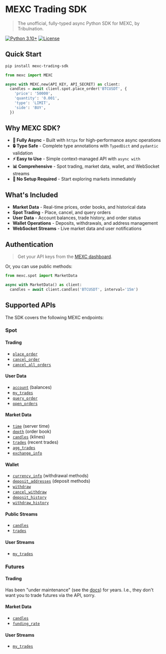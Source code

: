 # MEXC Trading SDK

> The unofficial, fully-typed async Python SDK for MEXC, by Tribulnation.

[![Python 3.10+](https://img.shields.io/badge/python-3.10+-blue.svg)](https://www.python.org/downloads/)
[![License](https://img.shields.io/badge/license-MIT-green.svg)](LICENSE)

## Quick Start

```bash
pip install mexc-trading-sdk
```

```python
from mexc import MEXC

async with MEXC.new(API_KEY, API_SECRET) as client:
  candles = await client.spot.place_order('BTCUSDT', {
    'price': '50000',
    'quantity': '0.001',
    'type': 'LIMIT',
    'side': 'BUY',
  })
```

## Why MEXC SDK?

- **🚀 Fully Async** - Built with `httpx` for high-performance async operations
- **🔒 Type Safe** - Complete type annotations with `TypedDict` and `pydantic` validation
- **⚡ Easy to Use** - Simple context-managed API with `async with`
- **📊 Comprehensive** - Spot trading, market data, wallet, and WebSocket streams
- **🎯 No Setup Required** - Start exploring markets immediately

## What's Included

- **Market Data** - Real-time prices, order books, and historical data
- **Spot Trading** - Place, cancel, and query orders
- **User Data** - Account balances, trade history, and order status
- **Wallet Operations** - Deposits, withdrawals, and address management
- **WebSocket Streams** - Live market data and user notifications

## Authentication

> Get your API keys from the [MEXC dashboard](https://www.mexc.com/user/openapi).

Or, you can use public methods:

```python
from mexc.spot import MarketData

async with MarketData() as client:
  candles = await client.candles('BTCUSDT', interval='15m')
```

## Supported APIs

The SDK covers the following MEXC endpoints:

### Spot

#### Trading
- [`place_order`](mexc/src/mexc/spot/trading/place_order.py)
- [`cancel_order`](mexc/src/mexc/spot/trading/cancel_order.py)
- [`cancel_all_orders`](mexc/src/mexc/spot/trading/cancel_all_orders.py)

#### User Data
- [`account`](mexc/src/mexc/spot/user_data/account.py) (balances)
- [`my_trades`](mexc/src/mexc/spot/user_data/my_trades.py)
- [`query_order`](mexc/src/mexc/spot/user_data/query_order.py)
- [`open_orders`](mexc/src/mexc/spot/user_data/open_orders.py)

#### Market Data
- [`time`](mexc/src/mexc/spot/market_data/time.py) (server time)
- [`depth`](mexc/src/mexc/spot/market_data/depth.py) (order book)
- [`candles`](mexc/src/mexc/spot/market_data/candles.py) (klines)
- [`trades`](mexc/src/mexc/spot/market_data/trades.py) (recent trades)
- [`agg_trades`](mexc/src/mexc/spot/market_data/agg_trades.py)
- [`exchange_info`](mexc/src/mexc/spot/market_data/exchange_info.py)

#### Wallet
- [`currency_info`](mexc/src/mexc/wallet/currency_info.py) (withdrawal methods)
- [`deposit_addresses`](mexc/src/mexc/wallet/deposit_addresses.py) (deposit methods)
- [`withdraw`](mexc/src/mexc/wallet/withdraw.py)
- [`cancel_withdraw`](mexc/src/mexc/wallet/cancel_withdraw.py)
- [`deposit_history`](mexc/src/mexc/wallet/deposit_history.py)
- [`withdraw_history`](mexc/src/mexc/wallet/withdraw_history.py)

#### Public Streams
- [`candles`](mexc/src/mexc/spot/streams/market/candles.py)
- [`trades`](mexc/src/mexc/spot/streams/market/trades.py)

#### User Streams
- [`my_trades`](mexc/src/mexc/spot/streams/user/my_trades.py)

### Futures

#### Trading

Has been "under maintenance" (see the [docs](https://mexcdevelop.github.io/apidocs/contract_v1_en/#order-under-maintenance)) for years. I.e., they don't want you to trade futures via the API, sorry.

#### Market Data
- [`candles`](mexc/src/mexc/futures/market_data/candles.py)
- [`funding_rate`](mexc/src/mexc/futures/market_data/funding_rate.py)

#### User Streams
- [`my_trades`](mexc/src/mexc/futures/streams/user/my_trades.py)